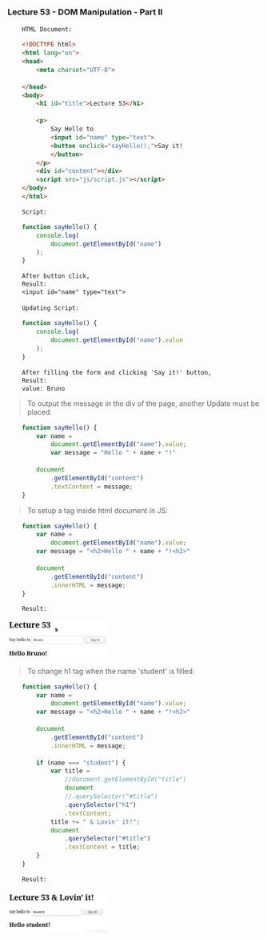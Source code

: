 ### Lecture 53 - DOM Manipulation - Part II

        HTML Document:
```html
    <!DOCTYPE html>
    <html lang="en">
    <head>
        <meta charset="UTF-8">

    </head>
    <body>
        <h1 id="title">Lecture 53</h1>

        <p>
            Say Hello to
            <input id="name" type="text">
            <button onclick="sayHello();">Say it!
            </button>
        </p>
        <div id="content"></div>
        <script src="js/script.js"></script>
    </body>
    </html>
```
        Script:
```js
    function sayHello() {
        console.log(
            document.getElementById("name")
        );
    }
```
        After button click,
        Result:
        <input id="name" type="text">

        Updating Script:
```js
    function sayHello() {
        console.log(
            document.getElementById("name").value
        );
    }
```

        After filling the form and clicking 'Say it!' button,
        Result:
        value: Bruno

> To output the message in the div of the page, another Update must be placed:

```js
    function sayHello() {
        var name =
            document.getElementById("name").value;
            var message = "Hello " + name + "!"

        document
            .getElementById("content")
            .textContent = message;
    }
```

>  To setup a tag inside html document in JS:
```js
    function sayHello() {
        var name =
            document.getElementById("name").value;
        var message = "<h2>Hello " + name + "!<h2>"

        document
            .getElementById("content")
            .innerHTML = message;
    }
```
        Result:

<img src="Screenshot.png" width="40%" height="auto" />

>  To change h1 tag when the name 'student' is filled:

```js
    function sayHello() {
        var name =
            document.getElementById("name").value;
        var message = "<h2>Hello " + name + "!<h2>"

        document
            .getElementById("content")
            .innerHTML = message;

        if (name === "student") {
            var title =
                //document.getElementById("title")
                document
                //.querySelector("#title")
                .querySelector("h1")
                .textContent;
            title += " & Lovin' it!";
            document
                .querySelector("#title")
                .textContent = title;
        }
    }
```
        Result:

<img src="Screenshot2.png" width="40%" height="auto" />